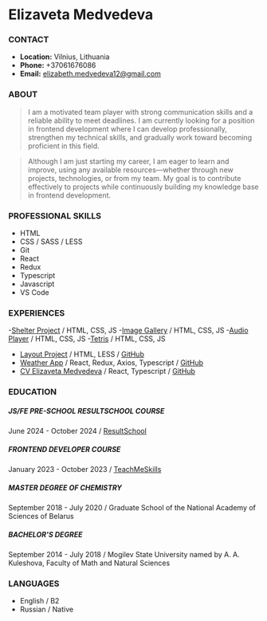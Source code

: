 # Elizaveta Medvedeva

### CONTACT

- __Location:__ Vilnius, Lithuania 
- __Phone:__ +37061676086
- __Email:__ elizabeth.medvedeva12@gmail.com

### ABOUT

> I am a motivated team player with strong communication skills and a reliable ability to meet deadlines. I am currently looking for a position in frontend development where I can develop professionally, strengthen my technical skills, and gradually work toward becoming proficient in this field.

> Although I am just starting my career, I am eager to learn and improve, using any available resources—whether through new projects, technologies, or from my team. My goal is to contribute effectively to projects while continuously building my knowledge base in frontend development.

### PROFESSIONAL SKILLS

- HTML
- CSS / SASS / LESS
- Git
- React
- Redux
- Typescript
- Javascript
- VS Code

### EXPERIENCES

-[Shelter Project](https://rolling-scopes-school.github.io/elizabethmedvedeva-JSFEPRESCHOOL2024Q2/shelter/) / HTML, CSS, JS -[Image Gallery](https://rolling-scopes-school.github.io/elizabethmedvedeva-JSFEPRESCHOOL2024Q2/image-gallery/) / HTML, CSS, JS -[Audio Player](https://rolling-scopes-school.github.io/elizabethmedvedeva-JSFEPRESCHOOL2024Q2/audio-player/) / HTML, CSS, JS -[Tetris](https://rolling-scopes-school.github.io/elizabethmedvedeva-JSFEPRESCHOOL2024Q2/random-game/) / HTML, CSS, JS

- [Layout Project](https://elizabethmedvedeva.github.io/mogo-project/dist/index.html) / HTML, LESS / [GitHub](https://github.com/ElizabethMedvedeva/mogo-project)
- [Weather App](https://elizabethmedvedeva.github.io/weather_forecast/) / React, Redux, Axios, Typescript / [GitHub](https://github.com/ElizabethMedvedeva/weather_forecast)
- [CV Elizaveta Medvedeva](https://elizabethmedvedeva.github.io/cv_medvedeva/) / React, Typescript / [GitHub](https://github.com/ElizabethMedvedeva/cv_medvedeva)

### EDUCATION

##### JS/FE PRE-SCHOOL RESULTSCHOOL COURSE

June 2024 - October 2024 / [ResultSchool]()

##### FRONTEND DEVELOPER COURSE

January 2023 - October 2023 / [TeachMeSkills](https://drive.google.com/file/d/1_c3E5TK_Ytn4c72AAp9HbnR88l9CAwwP/view?usp=sharing)

##### MASTER DEGREE OF CHEMISTRY

September 2018 - July 2020 / Graduate School of the National Academy of Sciences of Belarus

##### BACHELOR'S DEGREE

September 2014 - July 2018 /
Mogilev State University named by A. A. Kuleshova, Faculty of Math and Natural Sciences

### LANGUAGES

- English / B2
- Russian / Native
